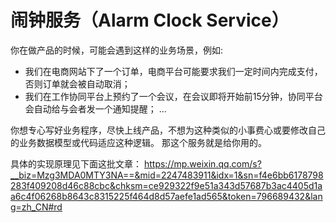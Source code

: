 # 闹钟服务（Alarm Clock Service） #

你在做产品的时候，可能会遇到这样的业务场景，例如:

- 我们在电商网站下了一个订单，电商平台可能要求我们一定时间内完成支付，否则订单就会被自动取消；
- 我们在工作协同平台上预约了一个会议，在会议即将开始前15分钟，协同平台会自动给与会者发一个通知提醒；
...

你想专心写好业务程序，尽快上线产品，不想为这种类似的小事费心或要修改自己的业务数据模型或代码适应这种逻辑。
那这个服务就是给你用的。

具体的实现原理见下面这批文章：
https://mp.weixin.qq.com/s?__biz=Mzg3MDA0MTY3NA==&mid=2247483911&idx=1&sn=f4e6bb6178798283f409208d46c88cbc&chksm=ce929322f9e51a343d57687b3ac4405d1aa6c4f06268b8643c8315225f464d8d57aefe1ad565&token=796689432&lang=zh_CN#rd

